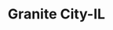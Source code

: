 ---
title: Granite City-IL
slug: granite-city-il
f_state:
- cms/state/illinois.md
f_locations:
- cms/payday-loan/advance-america-2780.md
- cms/payday-loan/advance-america-2785.md
- cms/payday-loan/check-into-cash-12766.md
- cms/payday-loan/check-into-cash-12769.md
- cms/payday-loan/check-into-cash-12770.md
- cms/payday-loan/check-into-cash-illinois-llc-12993.md
- cms/payday-loan/madison-license-check-expy-and-ryder-truck-rental-20608.md
- cms/payday-loan/madison-license-check-expy-and-ryder-truck-rental-20609.md
updated-on: '2024-05-30T13:41:28.615Z'
created-on: '2024-05-30T13:41:28.615Z'
published-on: '2024-05-30T13:54:32.469Z'
f_city: Granite City
layout: '[city].html'
tags: city
---